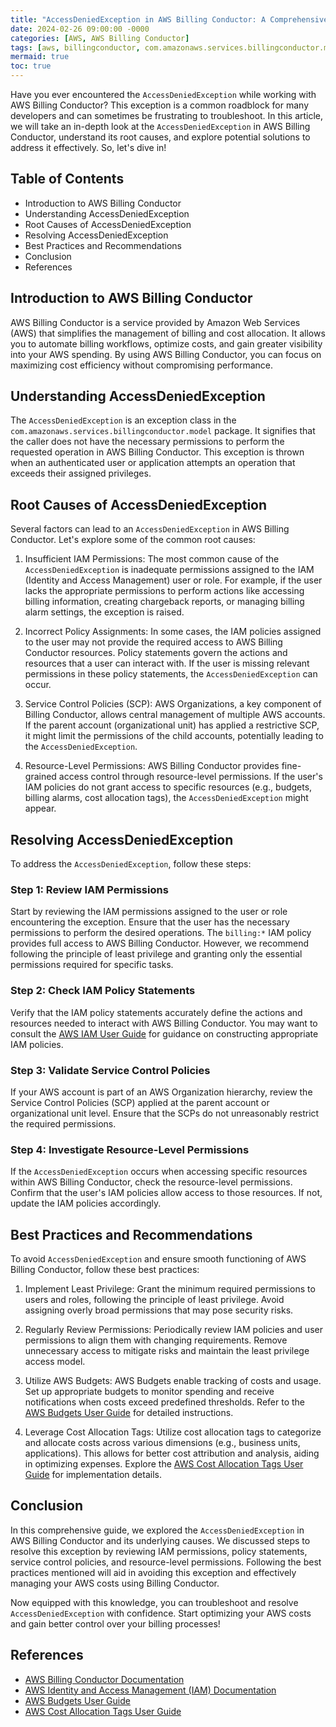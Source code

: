 ```yaml
---
title: "AccessDeniedException in AWS Billing Conductor: A Comprehensive Guide"
date: 2024-02-26 09:00:00 -0000
categories: [AWS, AWS Billing Conductor]
tags: [aws, billingconductor, com.amazonaws.services.billingconductor.model]
mermaid: true
toc: true
---
```



Have you ever encountered the `AccessDeniedException` while working with AWS Billing Conductor? This exception is a common roadblock for many developers and can sometimes be frustrating to troubleshoot. In this article, we will take an in-depth look at the `AccessDeniedException` in AWS Billing Conductor, understand its root causes, and explore potential solutions to address it effectively. So, let's dive in!

## Table of Contents

- Introduction to AWS Billing Conductor
- Understanding AccessDeniedException
- Root Causes of AccessDeniedException
- Resolving AccessDeniedException
- Best Practices and Recommendations
- Conclusion
- References

## Introduction to AWS Billing Conductor

AWS Billing Conductor is a service provided by Amazon Web Services (AWS) that simplifies the management of billing and cost allocation. It allows you to automate billing workflows, optimize costs, and gain greater visibility into your AWS spending. By using AWS Billing Conductor, you can focus on maximizing cost efficiency without compromising performance.

## Understanding AccessDeniedException

The `AccessDeniedException` is an exception class in the `com.amazonaws.services.billingconductor.model` package. It signifies that the caller does not have the necessary permissions to perform the requested operation in AWS Billing Conductor. This exception is thrown when an authenticated user or application attempts an operation that exceeds their assigned privileges.

## Root Causes of AccessDeniedException

Several factors can lead to an `AccessDeniedException` in AWS Billing Conductor. Let's explore some of the common root causes:

1. Insufficient IAM Permissions: The most common cause of the `AccessDeniedException` is inadequate permissions assigned to the IAM (Identity and Access Management) user or role. For example, if the user lacks the appropriate permissions to perform actions like accessing billing information, creating chargeback reports, or managing billing alarm settings, the exception is raised.

2. Incorrect Policy Assignments: In some cases, the IAM policies assigned to the user may not provide the required access to AWS Billing Conductor resources. Policy statements govern the actions and resources that a user can interact with. If the user is missing relevant permissions in these policy statements, the `AccessDeniedException` can occur.

3. Service Control Policies (SCP): AWS Organizations, a key component of Billing Conductor, allows central management of multiple AWS accounts. If the parent account (organizational unit) has applied a restrictive SCP, it might limit the permissions of the child accounts, potentially leading to the `AccessDeniedException`.

4. Resource-Level Permissions: AWS Billing Conductor provides fine-grained access control through resource-level permissions. If the user's IAM policies do not grant access to specific resources (e.g., budgets, billing alarms, cost allocation tags), the `AccessDeniedException` might appear.

## Resolving AccessDeniedException

To address the `AccessDeniedException`, follow these steps:

### Step 1: Review IAM Permissions

Start by reviewing the IAM permissions assigned to the user or role encountering the exception. Ensure that the user has the necessary permissions to perform the desired operations. The `billing:*` IAM policy provides full access to AWS Billing Conductor. However, we recommend following the principle of least privilege and granting only the essential permissions required for specific tasks.

### Step 2: Check IAM Policy Statements

Verify that the IAM policy statements accurately define the actions and resources needed to interact with AWS Billing Conductor. You may want to consult the [AWS IAM User Guide](https://docs.aws.amazon.com/IAM/latest/UserGuide/access_policies.html) for guidance on constructing appropriate IAM policies.

### Step 3: Validate Service Control Policies

If your AWS account is part of an AWS Organization hierarchy, review the Service Control Policies (SCP) applied at the parent account or organizational unit level. Ensure that the SCPs do not unreasonably restrict the required permissions.

### Step 4: Investigate Resource-Level Permissions

If the `AccessDeniedException` occurs when accessing specific resources within AWS Billing Conductor, check the resource-level permissions. Confirm that the user's IAM policies allow access to those resources. If not, update the IAM policies accordingly.

## Best Practices and Recommendations

To avoid `AccessDeniedException` and ensure smooth functioning of AWS Billing Conductor, follow these best practices:

1. Implement Least Privilege: Grant the minimum required permissions to users and roles, following the principle of least privilege. Avoid assigning overly broad permissions that may pose security risks.

2. Regularly Review Permissions: Periodically review IAM policies and user permissions to align them with changing requirements. Remove unnecessary access to mitigate risks and maintain the least privilege access model.

3. Utilize AWS Budgets: AWS Budgets enable tracking of costs and usage. Set up appropriate budgets to monitor spending and receive notifications when costs exceed predefined thresholds. Refer to the [AWS Budgets User Guide](https://docs.aws.amazon.com/awsaccountbilling/latest/aboutv2/controlling-costs.html) for detailed instructions.

4. Leverage Cost Allocation Tags: Utilize cost allocation tags to categorize and allocate costs across various dimensions (e.g., business units, applications). This allows for better cost attribution and analysis, aiding in optimizing expenses. Explore the [AWS Cost Allocation Tags User Guide](https://docs.aws.amazon.com/awsaccountbilling/latest/aboutv2/cost-alloc-tags.html) for implementation details.

## Conclusion

In this comprehensive guide, we explored the `AccessDeniedException` in AWS Billing Conductor and its underlying causes. We discussed steps to resolve this exception by reviewing IAM permissions, policy statements, service control policies, and resource-level permissions. Following the best practices mentioned will aid in avoiding this exception and effectively managing your AWS costs using Billing Conductor.

Now equipped with this knowledge, you can troubleshoot and resolve `AccessDeniedException` with confidence. Start optimizing your AWS costs and gain better control over your billing processes!

## References

- [AWS Billing Conductor Documentation](https://docs.aws.amazon.com/billingconductor/latest/APIReference)
- [AWS Identity and Access Management (IAM) Documentation](https://docs.aws.amazon.com/IAM/latest/UserGuide)
- [AWS Budgets User Guide](https://docs.aws.amazon.com/awsaccountbilling/latest/aboutv2/controlling-costs.html)
- [AWS Cost Allocation Tags User Guide](https://docs.aws.amazon.com/awsaccountbilling/latest/aboutv2/cost-alloc-tags.html)